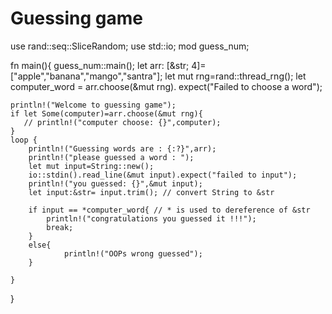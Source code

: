 # Guessing game
use rand::seq::SliceRandom;
use std::io;
mod guess_num;

fn main(){
    guess_num::main();
    let arr: [&str; 4]=["apple","banana","mango","santra"];
    let mut rng=rand::thread_rng();
    let computer_word = arr.choose(&mut rng).
                expect("Failed to choose a word");

    println!("Welcome to guessing game");
    if let Some(computer)=arr.choose(&mut rng){
       // println!("computer choose: {}",computer);
    }
    loop {
        println!("Guessing words are : {:?}",arr);
        println!("please guessed a word : ");
        let mut input=String::new();
        io::stdin().read_line(&mut input).expect("failed to input");
        println!("you guessed: {}",&mut input);
        let input:&str= input.trim(); // convert String to &str
        
        if input == *computer_word{ // * is used to dereference of &str 
            println!("congratulations you guessed it !!!");
            break;
        }
        else{
                println!("OOPs wrong guessed");
        }
       
    }
}
        


